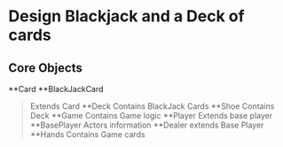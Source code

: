 # Design Blackjack and a Deck of cards

## Core Objects
  **Card
  **BlackJackCard
  >Extends Card
  **Deck
  >Contains BlackJack Cards
  **Shoe
  >Contains Deck
  **Game
  >Contains Game logic
  **Player
  >Extends base player
  **BasePlayer
  >Actors information
  **Dealer
  >extends Base Player
  **Hands
  >Contains Game cards

